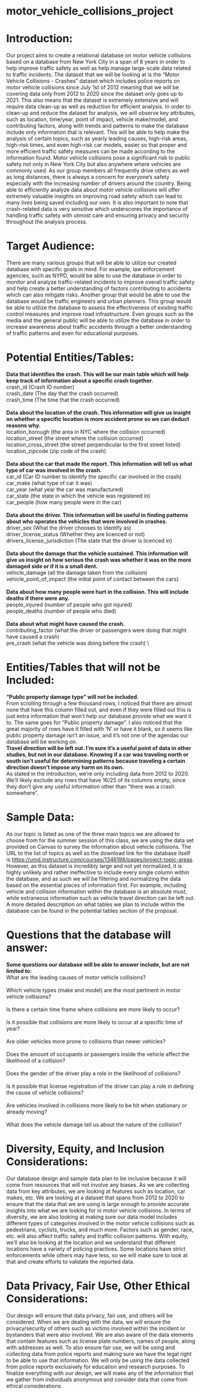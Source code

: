 # motor_vehicle_collisions_project
  # Introduction:
Our project aims to create a relational database on motor vehicle collisions based on a database from New York City in a span of 8 years in order to help improve traffic safety as well as help manage large-scale data related to traffic incidents. The dataset that we will be looking at is the “Motor Vehicle Collisions - Crashes” dataset which includes police reports on motor vehicle collisions since July 1st of 2012 meaning that we will be covering data only from 2012 to 2020 since the dataset only goes up to 2021. This also means that the dataset is extremely extensive and will require data clean-up as well as reduction for efficient analysis. In order to clean-up and reduce the dataset for analysis, we will observe key attributes, such as location, time/year, point of impact, vehicle make/model, and contributing factors, along with trends and patterns to make the database include only information that is relevant. This will be able to help make the analysis of certain topics, such as yearly leading causes, high-risk areas, high-risk times, and even high-risk car models, easier so that proper and more efficient traffic safety measures can be made according to the information found.
	Motor vehicle collisions pose a significant risk to public safety not only in New York City but also anywhere where vehicles are commonly used. As our group members all frequently drive others as well as long distances, there is always a concern for everyone’s safety especially with the increasing number of drivers around the country. Being able to efficiently analyze data about motor vehicle collisions will offer extremely valuable insights on improving road safety which can lead to many lives being saved including our own. It is also important to note that crash-related data is very sensitive which underscores the importance of handling traffic safety with utmost care and ensuring privacy and security throughout the analysis process.

# Target Audience:
There are many various groups that will be able to utilize our created database with specific goals in mind. For example, law enforcement agencies, such as NYPD, would be able to use the database in order to monitor and analyze traffic-related incidents to improve overall traffic safety and help create a better understanding of factors contributing to accidents which can also mitigate risks. Another group that would be able to use the database would be traffic engineers and urban planners. This group would be able to utilize the database to assess the effectiveness of existing traffic control measures and improve road infrastructure. Even groups such as the media and the general public will be able to utilize the database in order to increase awareness about traffic accidents through a better understanding of traffic patterns and even for educational purposes.

# Potential Entities/Tables:
**Data that identifies the crash. This will be our main table which will help keep track of information about a specific crash together.**\
crash_id (Crash ID number) \
crash_date (The day that the crash occurred) \
crash_time (The time that the crash occurred) \
<br/>
**Data about the location of the crash. This information will give us insight on whether a specific location is more accident prone so we can deduct reasons why.**\
location_borough (the area in NYC where the collision occurred) \
location_street (the street where the collision occurred) \
location_cross_street (the street perpendicular to the first street listed) \
location_zipcode (zip code of the crash) \
<br/>
**Data about the car that made the report. This information will tell us what type of car was involved in the crash.** \
car_id (Car ID number to identify the specific car involved in the crash) \
car_make (what type of car it was) \
car_year (what year the car was manufactured) \
car_state (the state in which the vehicle was registered in) \
car_people (how many people were in the car) \
<br/>
**Data about the driver. This information will be useful in finding patterns about who operates the vehicles that were involved in crashes.** \
driver_sex (What the driver chooses to identify as) \
driver_license_status (Whether they are licenced or not) \
drivers_license_jurisdiction (The state that the driver is licenced in) \
<br/>
**Data about the damage that the vehicle sustained. This information will give us insight on how serious the crash was whether it was on the more damaged side or if it is a small dent.** \
vehicle_damage (all the damage taken from the collision) \
vehicle_point_of_impact (the initial point of contact between the cars) \
<br/>
**Data about how many people were hurt in the collision. This will include deaths if there were any.** \
people_injured (number of people who got injured) \
people_deaths (number of people who died) \
<br/>
**Data about what might have caused the crash.**\
contributing_factor (what the driver or passengers were doing that might have caused a crash) \
pre_crash (what the vehicle was doing before the crash) \

# Entities/Tables that will not be Included:
**“Public property damage type” will not be included.** \
From scrolling through a few thousand rows, I noticed that there are almost none that have this column filled out, and even if they were filled out this is just extra information that won’t help our database provide what we want it to. The same goes for “Public property damage”. I also noticed that the great majority of rows have it filled with ‘N’ or have it blank, so it seems like public property damage isn’t an issue, and it’s not one of the agendas our database will be working on. \
**Travel direction will be left out. I’m sure it’s a useful point of data in other studies, but not in our database. Knowing if a car was traveling north or south isn’t useful for determining patterns because traveling a certain direction doesn’t impose any harm on its own.** \
As stated in the introduction, we’re only including data from 2012 to 2020. 
We’ll likely exclude any rows that have 16/25 of its columns empty, since they don’t give any useful information other than “there was a crash somewhere”.

# Sample Data:
As our topic is listed as one of the three main topics we are allowed to choose from for the summer session of this class, we are using the data set provided on Canvas to survey the information about vehicle collisions. The URL to the list of topics as well as the download link for the database itself is https://umd.instructure.com/courses/1346198/pages/project-topic-areas. However, as this dataset is incredibly large and not yet normalized, it is highly unlikely and rather ineffective to include every single column within the database, and as such we will be filtering and normalizing the data based on the essential pieces of information first. For example, including vehicle and collision information within the database is an absolute must, while extraneous information such as vehicle travel direction can be left out. A more detailed description on what tables we plan to include within the database can be found in the potential tables section of the proposal.

# Questions that the database will answer:
**Some questions our database will be able to answer include, but are not limited to:** \
What are the leading causes of motor vehicle collisions? \
<br/>
Which vehicle types (make and model) are the most pertinent in motor vehicle collisions? \
<br/>
Is there a certain time frame where collisions are more likely to occur? \
<br/>
Is it possible that collisions are more likely to occur at a specific time of year? \
<br/>
Are older vehicles more prone to collisions than newer vehicles? \
<br/>
Does the amount of occupants or passengers inside the vehicle affect the likelihood of a collision? \
<br/>
Does the gender of the driver play a role in the likelihood of collisions? \
<br/>
Is it possible that license registration of the driver can play a role in defining the cause of vehicle collisions? \
<br/>
Are vehicles involved in collisions more likely to be hit when stationary or already moving? \
<br/>
What does the vehicle damage tell us about the nature of the collision?

# Diversity, Equity, and Inclusion Considerations:
Our database design and sample data plan to be inclusive because it will come from resources that will not involve any biases. As we are collecting data from key attributes, we are looking at features such as location, car makes, etc. We are looking at a dataset that spans from 2012 to 2020 to ensure that the data that we are using is large enough to provide accurate insights into what we are looking for in motor vehicle collisions. In terms of diversity, we are also looking at making sure our data model includes different types of categories involved in the motor vehicle collisions such as pedestrians, cyclists, trucks, and much more. Factors such as gender, race, etc. will also affect traffic safety and traffic collision patterns. With equity, we’ll also be looking at the location and we understand that different locations have a variety of policing practices. Some locations have strict enforcements while others may have less, so we will make sure to look at that and create efforts to validate the reported data.
 
# Data Privacy, Fair Use, Other Ethical Considerations:
Our design will ensure that data privacy, fair use, and others will be considered. When we are dealing with the data, we will ensure the privacy/security of others such as victims involved within the incident or bystanders that were also involved. We are also aware of the data elements that contain features such as license plate numbers, names of people, along with addresses as well. To also ensure fair use, we will be using and collecting data from police reports and making sure we have the legal right to be able to use that information. We will only be using the data collected from police reports exclusively for education and research purposes. To finalize everything with our design, we will make any of the information that we gather from individuals anonymous and consider data that come from ethical considerations. 

